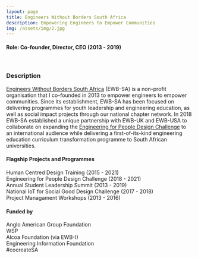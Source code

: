 ```yaml
---
layout: page
title: Engineers Without Borders South Africa
description: Empowering Engineers to Empower Communities
img: /assets/img/2.jpg
---
```


#### Role: Co-founder, Director, CEO (2013 - 2019)  

<div class="img_row">
    <img class="col one left" src="{{ site.baseurl }}/assets/img/ewbsa3.jpg" alt="" title="example image"/>
    <img class="col one left" src="{{ site.baseurl }}/assets/img/ewbsa4.jpg" alt="" title="example image"/>
    <img class="col one left" src="{{ site.baseurl }}/assets/img/ewbsa10.jpg" alt="" title="example image"/>
</div>

### Description

<a href="https://www.ewbsa.org" target="_blank">Engineers Without Borders South Africa</a> (EWB-SA) is a non-profit organisation that I co-founded in 2013 to empower engineers to empower communities. Since its establishment, EWB-SA has been focused on delivering programmes for youth leadership and engineering education, as well as social impact projects through our national chapter network. In 2018 EWB-SA established a unique partnership with EWB-UK and EWB-USA to collaborate on expanding the <a href="https://www.ewb-uk.org/the-work/design-challenges/engineering-for-people-design-challenge/" target="_blank">Engineering for People Design Challenge</a> to an international audience while delivering a first-of-its-kind engineering education curriculum transformation programme to South African universities.

#### Flagship Projects and Programmes
Human Centred Design Training (2015 - 2021)  
Engineering for People Design Challenge (2018 - 2021)  
Annual Student Leadership Summit (2013 - 2019)  
National IoT for Social Good Design Challenge (2017 - 2018)  
Project Managament Workshops (2013 - 2016)  

#### Funded by   
Anglo American Group Foundation  
WSP  
Alcoa Foundation (via EWB-I)  
Engineering Information Foundation  
\#cocreateSA  

<div class="img_row">
    <img class="col one left" src="{{ site.baseurl }}/assets/img/ewbsa2.jpg" alt="" title="example image"/>
    <img class="col one left" src="{{ site.baseurl }}/assets/img/ewbsa11.jpg" alt="" title="example image"/>
    <img class="col one left" src="{{ site.baseurl }}/assets/img/ewbsa5.jpg" alt="" title="example image"/>
</div>

<div class="img_row">
    <img class="col one left" src="{{ site.baseurl }}/assets/img/ewbsa6.jpg" alt="" title="example image"/>
    <img class="col one left" src="{{ site.baseurl }}/assets/img/ewbsa7.jpg" alt="" title="example image"/>
    <img class="col one left" src="{{ site.baseurl }}/assets/img/ewbsa12.jpg" alt="" title="example image"/>
</div>

